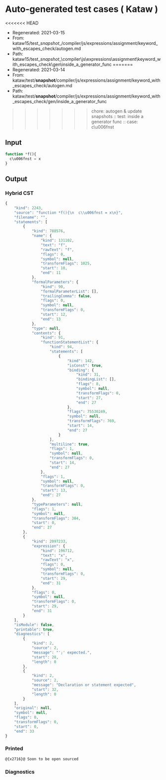 # Auto-generated test cases ( Kataw )
<<<<<<< HEAD
- Regenerated: 2021-03-15
- From: kataw15/test\__snapshot__/compiler/js/expressions/assignment/keyword_with_escapes_check/autogen.md
- Path: kataw15/test\__snapshot__\compiler\js\expressions\assignment\keyword_with_escapes_check\gen\inside_a_generator_func
=======
- Regenerated: 2021-03-14
- From: kataw/test/__snapshot__/compiler/js/expressions/assignment/keyword_with_escapes_check/autogen.md
- Path: kataw/test/__snapshot__/compiler/js/expressions/assignment/keyword_with_escapes_check/gen/inside_a_generator_func
>>>>>>> chore: autogen & update snapshots
> :: test: inside a generator func
> :: case: c\u006fnst
## Input

`````js
function *f(){
  c\u006fnst = x
}
`````

## Output

### Hybrid CST

```javascript
{
    "kind": 2243,
    "source": "function *f(){\n  c\\u006fnst = x\n}",
    "filename": "",
    "statements": [
        {
            "kind": 788576,
            "name": {
                "kind": 131102,
                "text": "f",
                "rawText": "f",
                "flags": 0,
                "symbol": null,
                "transformFlags": 1025,
                "start": 10,
                "end": 11
            },
            "formalParameters": {
                "kind": 90,
                "formalParameterList": [],
                "trailingComma": false,
                "flags": 0,
                "symbol": null,
                "transformFlags": 0,
                "start": 12,
                "end": 13
            },
            "type": null,
            "contents": {
                "kind": 91,
                "functionStatementList": {
                    "kind": 94,
                    "statements": [
                        {
                            "kind": 142,
                            "isConst": true,
                            "binding": {
                                "kind": 31,
                                "bindingList": [],
                                "flags": 8,
                                "symbol": null,
                                "transformFlags": 0,
                                "start": 27,
                                "end": 27
                            },
                            "flags": 75530249,
                            "symbol": null,
                            "transformFlags": 769,
                            "start": 14,
                            "end": 27
                        }
                    ],
                    "multiline": true,
                    "flags": 1,
                    "symbol": null,
                    "transformFlags": 0,
                    "start": 14,
                    "end": 27
                },
                "flags": 1,
                "symbol": null,
                "transformFlags": 0,
                "start": 13,
                "end": 27
            },
            "typeParameters": null,
            "flags": 1,
            "symbol": null,
            "transformFlags": 384,
            "start": 0,
            "end": 27
        },
        {
            "kind": 2097233,
            "expression": {
                "kind": 196712,
                "text": "x",
                "rawText": "x",
                "flags": 0,
                "symbol": null,
                "transformFlags": 0,
                "start": 29,
                "end": 31
            },
            "flags": 0,
            "symbol": null,
            "transformFlags": 0,
            "start": 29,
            "end": 31
        }
    ],
    "isModule": false,
    "printable": true,
    "diagnostics": [
        {
            "kind": 2,
            "source": 2,
            "message": "';' expected.",
            "start": 28,
            "length": 0
        },
        {
            "kind": 2,
            "source": 2,
            "message": "Declaration or statement expected",
            "start": 32,
            "length": 0
        }
    ],
    "original": null,
    "symbol": null,
    "flags": 0,
    "transformFlags": 0,
    "start": 0,
    "end": 33
}
```

### Printed

```javascript
@{x2716}@ Soon to be open sourced
```

### Diagnostics

```javascript

```

